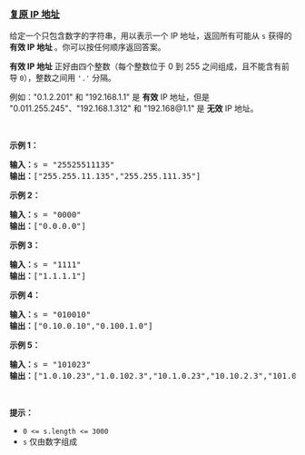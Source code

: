 ### [复原 IP 地址](https://leetcode-cn.com/problems/restore-ip-addresses)

<p>给定一个只包含数字的字符串，用以表示一个 IP 地址，返回所有可能从 <code>s</code> 获得的 <strong>有效 IP 地址 </strong>。你可以按任何顺序返回答案。</p>

<p><strong>有效 IP 地址</strong> 正好由四个整数（每个整数位于 0 到 255 之间组成，且不能含有前导 <code>0</code>），整数之间用 <code>'.'</code> 分隔。</p>

<p>例如："0.1.2.201" 和 "192.168.1.1" 是 <strong>有效</strong> IP 地址，但是 "0.011.255.245"、"192.168.1.312" 和 "192.168@1.1" 是 <strong>无效</strong> IP 地址。</p>

<p> </p>

<p><strong>示例 1：</strong></p>

<pre>
<strong>输入：</strong>s = "25525511135"
<strong>输出：</strong>["255.255.11.135","255.255.111.35"]
</pre>

<p><strong>示例 2：</strong></p>

<pre>
<strong>输入：</strong>s = "0000"
<strong>输出：</strong>["0.0.0.0"]
</pre>

<p><strong>示例 3：</strong></p>

<pre>
<strong>输入：</strong>s = "1111"
<strong>输出：</strong>["1.1.1.1"]
</pre>

<p><strong>示例 4：</strong></p>

<pre>
<strong>输入：</strong>s = "010010"
<strong>输出：</strong>["0.10.0.10","0.100.1.0"]
</pre>

<p><strong>示例 5：</strong></p>

<pre>
<strong>输入：</strong>s = "101023"
<strong>输出：</strong>["1.0.10.23","1.0.102.3","10.1.0.23","10.10.2.3","101.0.2.3"]
</pre>

<p> </p>

<p><strong>提示：</strong></p>

<ul>
	<li><code>0 <= s.length <= 3000</code></li>
	<li><code>s</code> 仅由数字组成</li>
</ul>
